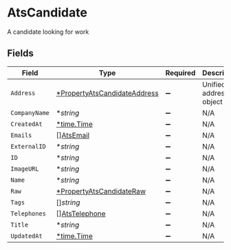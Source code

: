 # AtsCandidate

A candidate looking for work


## Fields

| Field                                                                              | Type                                                                               | Required                                                                           | Description                                                                        |
| ---------------------------------------------------------------------------------- | ---------------------------------------------------------------------------------- | ---------------------------------------------------------------------------------- | ---------------------------------------------------------------------------------- |
| `Address`                                                                          | [*PropertyAtsCandidateAddress](../../models/shared/propertyatscandidateaddress.md) | :heavy_minus_sign:                                                                 | Unified address object                                                             |
| `CompanyName`                                                                      | **string*                                                                          | :heavy_minus_sign:                                                                 | N/A                                                                                |
| `CreatedAt`                                                                        | [*time.Time](https://pkg.go.dev/time#Time)                                         | :heavy_minus_sign:                                                                 | N/A                                                                                |
| `Emails`                                                                           | [][AtsEmail](../../models/shared/atsemail.md)                                      | :heavy_minus_sign:                                                                 | N/A                                                                                |
| `ExternalID`                                                                       | **string*                                                                          | :heavy_minus_sign:                                                                 | N/A                                                                                |
| `ID`                                                                               | **string*                                                                          | :heavy_minus_sign:                                                                 | N/A                                                                                |
| `ImageURL`                                                                         | **string*                                                                          | :heavy_minus_sign:                                                                 | N/A                                                                                |
| `Name`                                                                             | **string*                                                                          | :heavy_minus_sign:                                                                 | N/A                                                                                |
| `Raw`                                                                              | [*PropertyAtsCandidateRaw](../../models/shared/propertyatscandidateraw.md)         | :heavy_minus_sign:                                                                 | N/A                                                                                |
| `Tags`                                                                             | []*string*                                                                         | :heavy_minus_sign:                                                                 | N/A                                                                                |
| `Telephones`                                                                       | [][AtsTelephone](../../models/shared/atstelephone.md)                              | :heavy_minus_sign:                                                                 | N/A                                                                                |
| `Title`                                                                            | **string*                                                                          | :heavy_minus_sign:                                                                 | N/A                                                                                |
| `UpdatedAt`                                                                        | [*time.Time](https://pkg.go.dev/time#Time)                                         | :heavy_minus_sign:                                                                 | N/A                                                                                |
